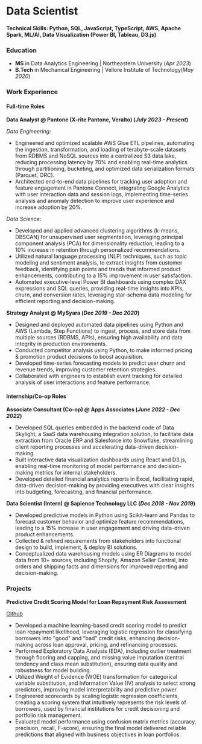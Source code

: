 # Data Scientist

#### Technical Skills: Python, SQL, JavaScript, TypeScript, AWS, Apache Spark, ML/AI, Data Visualization (Power BI, Tableau, D3.js)

### Education
- **MS** in Data Analytics Engineering | Northeastern University (_Apr 2023_)
- **B.Tech** in Mechanical Engineering | Vellore Institute of Technology(_May 2020_)

### Work Experience

#### Full-time Roles

**Data Analyst @ Pantone (X-rite Pantone, Veralto) (_July 2023 - Present_)**

*Data Engineering:*
- Engineered and optimized scalable AWS Glue ETL pipelines, automating the ingestion, transformation, and loading of terabyte-scale datasets from RDBMS and NoSQL sources into a centralized S3 data lake, reducing processing latency by 70% and enabling real-time analytics through partitioning, bucketing, and optimized data serialization formats (Parquet, ORC).
- Architected end-to-end data pipelines for tracking user adoption and feature engagement in Pantone Connect, integrating Google Analytics with user interaction data and session logs, implementing time-series analysis and anomaly detection to improve user experience and increase adoption by 20%.

*Data Science:*
- Developed and applied advanced clustering algorithms (k-means, DBSCAN) for unsupervised user segmentation, leveraging principal component analysis (PCA) for dimensionality reduction, leading to a 10% increase in retention through personalized recommendations.
- Utilized natural language processing (NLP) techniques, such as topic modeling and sentiment analysis, to extract insights from customer feedback, identifying pain points and trends that informed product enhancements, contributing to a 15% improvement in user satisfaction.
- Automated executive-level Power BI dashboards using complex DAX expressions and SQL queries, providing real-time insights into KPIs, churn, and conversion rates, leveraging star-schema data modeling for efficient reporting and decision-making.

**Strategy Analyst @ MySyara (_Dec 2019 - Dec 2020_)**

- Designed and deployed automated data pipelines using Python and AWS (Lambda, Step Functions) to ingest, process, and store data from multiple sources (RDBMS, APIs), ensuring high availability and data integrity in production environments.
- Conducted competitor analysis using Python, to make informed pricing & promotion product decisions to boost acquisition.
- Developed time-series forecasting models to predict user churn and revenue trends, improving customer retention strategies.
- Collaborated with engineers to establish event tracking for detailed analysis of user interactions and feature performance.

#### Internship/Co-op Roles

**Associate Consultant (Co-op) @ Apps Associates (_June 2022 - Dec 2022_)**

- Developed SQL queries embedded in the backend code of Data Skylight, a SaaS data warehousing integration solution, to facilitate data extraction from Oracle ERP and Salesforce into Snowflake, streamlining client reporting processes and accelerating data-driven decision-making.
- Built interactive data visualization dashboards using React and D3.js, enabling real-time monitoring of model performance and decision-making metrics for internal stakeholders.
- Developed detailed financial analytics reports in Excel, facilitating rapid, data-driven decision-making by providing executives with clear insights into budgeting, forecasting, and financial performance.

**Data Scientist (Intern) @ Sapience Technology LLC (_Dec 2018 - Nov 2019_)**

- Developed predictive models in Python using Scikit-learn and Pandas to forecast customer behavior and optimize feature recommendations, leading to a 15% increase in user engagement and driving data-driven product enhancements.
- Collected & refined requirements from stakeholders into functional design to build, implement, & deploy BI solutions.
- Conceptualized data warehousing models using ER Diagrams to model data from 10+ sources, including Shopify, Amazon Seller Central, into orders and shipping facts and dimensions for improved reporting and decision-making.

### Projects

**Predictive Credit Scoring Model for Loan Repayment Risk Assessment**

[Github](https://github.com/aman-sunil-kumar/loan-status-prediction)

- Developed a machine learning-based credit scoring model to predict loan repayment likelihood, leveraging logistic regression for classifying borrowers into "good" and "bad" credit risks, enhancing decision-making across loan approval, pricing, and refinancing processes.
- Performed Exploratory Data Analysis (EDA), including outlier treatment through flooring and capping, and missing value imputation (central tendency and class mean substitution), ensuring data quality and robustness for model building.
- Utilized Weight of Evidence (WOE) transformation for categorical variable substitution, and Information Value (IV) analysis to select strong predictors, improving model interpretability and predictive power.
- Engineered scorecards by scaling logistic regression coefficients, creating a scoring system that intuitively represents the risk levels of borrowers, used by financial institutions for credit decisioning and portfolio risk management.
- Evaluated model performance using confusion matrix metrics (accuracy, precision, recall, F-score), ensuring the final model delivered reliable predictions that aligned with business objectives in loan portfolios.


